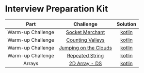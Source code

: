 # Interview Preparation Kit

|            Part             |                                                         Challenge                                                        |                                                               Solution                                                       |
|:---------------------------:|:------------------------------------------------------------------------------------------------------------------------:|:----------------------------------------------------------------------------------------------------------------------------:|
|       Warm-up Challenge     | [Socket Merchant](https://www.hackerrank.com/challenges/sock-merchant)                                                   | [kotlin](https://github.com/h-xDF/HackerRank/blob/master/InterviewKit/warmupChallenge/SockMerchant/Solution.kt)              |
|       Warm-up Challenge     | [Counting Valleys](https://www.hackerrank.com/challenges/counting-valleys)                                               | [kotlin](https://github.com/h-xDF/HackerRank/blob/master/InterviewKit/warmupChallenge/CountingValleys/Solution.kt)           |
|       Warm-up Challenge     | [Jumping on the Clouds](https://www.hackerrank.com/challenges/jumping-on-the-clouds)                                     | [kotlin](https://github.com/h-xDF/HackerRank/blob/master/InterviewKit/warmupChallenge/JumpingClouds/Solution.kt)             |
|       Warm-up Challenge     | [Repeated String](https://www.hackerrank.com/challenges/repeated-string)                                                 | [kotlin](https://github.com/h-xDF/HackerRank/blob/master/InterviewKit/warmupChallenge/RepeatedString/Solution.kt)            |
|            Arrays           | [2D Array - DS](https://www.hackerrank.com/challenges/2d-array)                                                          | [kotlin](https://github.com/h-xDF/HackerRank/blob/master/InterviewKit/Arrays/Array2D/Solution.kt)                             |